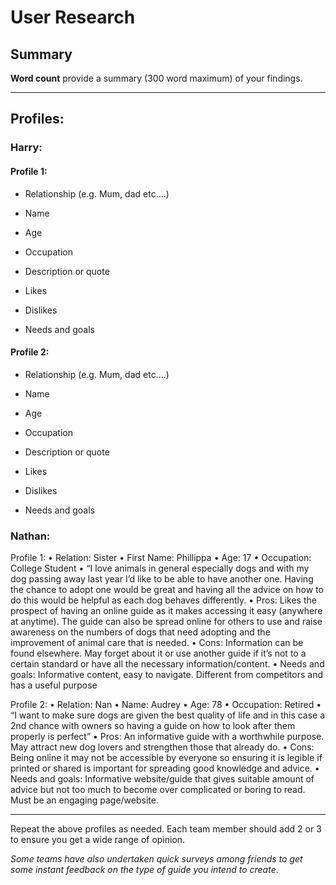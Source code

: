 # User Research

## Summary

**Word count** provide a summary (300 word maximum) of your findings.

---

## Profiles:
### Harry:
#### Profile 1:
- Relationship (e.g. Mum, dad etc....)

- Name

- Age

- Occupation

- Description or quote

- Likes

- Dislikes

- Needs and goals


#### Profile 2:
- Relationship (e.g. Mum, dad etc....)

- Name

- Age

- Occupation

- Description or quote

- Likes

- Dislikes

- Needs and goals


### Nathan:
Profile 1:
•	Relation: Sister
•	First Name: Phillippa
•	Age: 17
•	Occupation: College Student
•	“I love animals in general especially dogs and with my dog passing away last year I’d like to be able to have another one. Having the chance to adopt one would be great and having all the advice on how to do this would be helpful as each dog behaves differently. 
•	Pros: Likes the prospect of having an online guide as it makes accessing it easy (anywhere at anytime). The guide can also be spread online for others to use and raise awareness on the numbers of dogs that need adopting and the improvement of animal care that is needed.
•	Cons: Information can be found elsewhere. May forget about it or use another guide if it’s not to a certain standard or have all the necessary information/content.
•	Needs and goals: Informative content, easy to navigate. Different from competitors and has a useful purpose

Profile 2:
•	Relation: Nan
•	Name: Audrey
•	Age: 78
•	Occupation: Retired
•	“I want to make sure dogs are given the best quality of life and in this case a 2nd chance with owners so having a guide on how to look after them properly is perfect”
•	Pros: An informative guide with a worthwhile purpose. May attract new dog lovers and strengthen those that already do.
•	Cons: Being online it may not be accessible by everyone so ensuring it is legible if printed or shared is important for spreading good knowledge and advice.
•	Needs and goals: Informative website/guide that gives suitable amount of advice but not too much to become over complicated or boring to read. Must be an engaging page/website.





---

<!--This can be deleted prior to submission -->

Repeat the above profiles as needed. Each team member should add 2 or 3 to ensure you get a wide range of opinion.

_Some teams have also undertaken quick surveys among friends to get some instant feedback on the type of guide you intend to create_.
